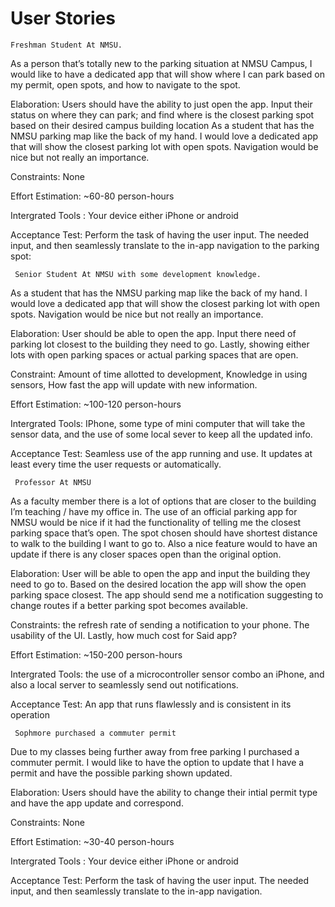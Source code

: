 # User Stories

    Freshman Student At NMSU.

As a person that’s totally new to the parking situation at NMSU Campus, I would like to
have a dedicated app that will show where I can park based on my permit, open spots, and how to navigate to the spot.

Elaboration: Users should have the ability to just open the app. Input their status on where
they can park; and find where is the closest parking spot based on their desired campus building location
As a student that has the NMSU parking map like the back of my hand. I would love a dedicated app that will show the closest parking lot with open spots. Navigation would be nice but not really an importance.
	 	 	
Constraints: None
				
Effort Estimation: ~60-80 person-hours
			
Intergrated Tools : Your device either iPhone or android
	 	 	
Acceptance Test: Perform the task of having the user input. The needed input, and then 
seamlessly translate to the in-app navigation to the parking spot:
	 
	 	 	
     Senior Student At NMSU with some development knowledge.
	 	 	   
As a student that has the NMSU parking map like the back of my hand. I would love a 
dedicated app that will show the closest parking lot with open spots. Navigation would be nice but not really an importance.

Elaboration: User should be able to open the app. Input there need of parking lot closest to the building they need to go. Lastly, showing either lots with open parking spaces or actual parking spaces 
that are open.
			
Constraint: Amount of time allotted to development, Knowledge in using sensors, How fast the app will update with new information.
	 

Effort Estimation: ~100-120 person-hours
			
Intergrated Tools: IPhone, some type of mini computer that will take the sensor data, and 
the use of some local sever to keep all the updated info.
	 	 	
Acceptance Test: Seamless use of the app running and use. It updates at least every time 
the user requests or automatically.


     Professor At NMSU
	 	 	
As a faculty member there is a lot of options that are closer to the building I’m teaching /
have my office in. The use of an official parking app for NMSU would be nice if it had the functionality of telling me the closest parking space that’s open. The spot chosen should have shortest distance to walk to the building I want to go to. Also a nice feature would to have an update if there is any closer spaces open than the original option.
	 	 	
Elaboration: User will be able to open the app and input the building they need to go to. Based on the desired location the app will show the open parking space closest. The app should send me a notification suggesting to change routes if a better parking spot becomes available.
	 	 	
Constraints: the refresh rate of sending a notification to your phone. The usability of the UI. 
Lastly, how much cost for Said app?
			
Effort Estimation: ~150-200 person-hours
			
Intergrated Tools: the use of a microcontroller sensor combo an iPhone, and also a local server to seamlessly send out notifications.
	 	 	
Acceptance Test: An app that runs flawlessly and is consistent in its operation


     Sophmore purchased a commuter permit 

Due to my classes being further away from free parking I purchased a commuter permit. I would like to have the option to update that I have a permit and have the possible parking shown updated. 

Elaboration: Users should have the ability to change their intial permit type and have the app update and correspond. 
	 	 	
Constraints: None
				
Effort Estimation: ~30-40 person-hours
			
Intergrated Tools : Your device either iPhone or android
	 	 	
Acceptance Test: Perform the task of having the user input. The needed input, and then 
seamlessly translate to the in-app navigation. 



